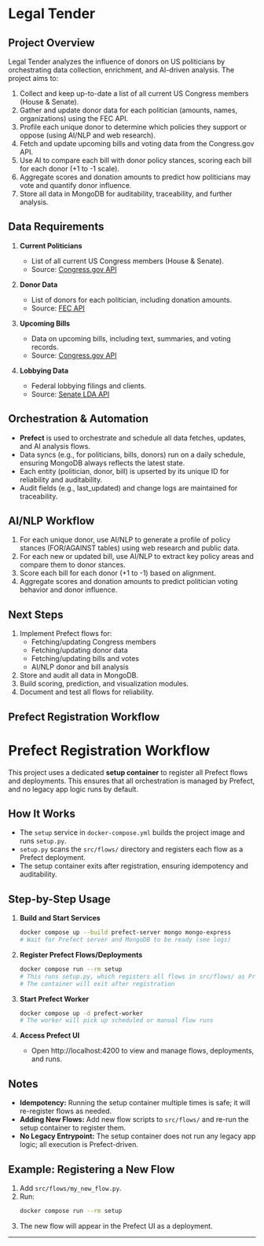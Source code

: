 # Legal Tender

## Project Overview

Legal Tender analyzes the influence of donors on US politicians by orchestrating data collection, enrichment, and AI-driven analysis. The project aims to:

1. Collect and keep up-to-date a list of all current US Congress members (House & Senate).
2. Gather and update donor data for each politician (amounts, names, organizations) using the FEC API.
3. Profile each unique donor to determine which policies they support or oppose (using AI/NLP and web research).
4. Fetch and update upcoming bills and voting data from the Congress.gov API.
5. Use AI to compare each bill with donor policy stances, scoring each bill for each donor (+1 to -1 scale).
6. Aggregate scores and donation amounts to predict how politicians may vote and quantify donor influence.
7. Store all data in MongoDB for auditability, traceability, and further analysis.

## Data Requirements

1. **Current Politicians**
	- List of all current US Congress members (House & Senate).
	- Source: [Congress.gov API](https://api.congress.gov/)

2. **Donor Data**
	- List of donors for each politician, including donation amounts.
	- Source: [FEC API](https://api.open.fec.gov/developers/)

3. **Upcoming Bills**
	- Data on upcoming bills, including text, summaries, and voting records.
	- Source: [Congress.gov API](https://api.congress.gov/)

4. **Lobbying Data**
	- Federal lobbying filings and clients.
	- Source: [Senate LDA API](https://lda.senate.gov/api/redoc/v1/)

## Orchestration & Automation

- **Prefect** is used to orchestrate and schedule all data fetches, updates, and AI analysis flows.
- Data syncs (e.g., for politicians, bills, donors) run on a daily schedule, ensuring MongoDB always reflects the latest state.
- Each entity (politician, donor, bill) is upserted by its unique ID for reliability and auditability.
- Audit fields (e.g., last_updated) and change logs are maintained for traceability.

## AI/NLP Workflow

1. For each unique donor, use AI/NLP to generate a profile of policy stances (FOR/AGAINST tables) using web research and public data.
2. For each new or updated bill, use AI/NLP to extract key policy areas and compare them to donor stances.
3. Score each bill for each donor (+1 to -1) based on alignment.
4. Aggregate scores and donation amounts to predict politician voting behavior and donor influence.

## Next Steps

1. Implement Prefect flows for:
	- Fetching/updating Congress members
	- Fetching/updating donor data
	- Fetching/updating bills and votes
	- AI/NLP donor and bill analysis
2. Store and audit all data in MongoDB.
3. Build scoring, prediction, and visualization modules.
4. Document and test all flows for reliability.


## Prefect Registration Workflow


# Prefect Registration Workflow

This project uses a dedicated **setup container** to register all Prefect flows and deployments. This ensures that all orchestration is managed by Prefect, and no legacy app logic runs by default.

## How It Works

- The `setup` service in `docker-compose.yml` builds the project image and runs `setup.py`.
- `setup.py` scans the `src/flows/` directory and registers each flow as a Prefect deployment.
- The setup container exits after registration, ensuring idempotency and auditability.

## Step-by-Step Usage

1. **Build and Start Services**

	```bash
	docker compose up --build prefect-server mongo mongo-express
	# Wait for Prefect server and MongoDB to be ready (see logs)
	```

2. **Register Prefect Flows/Deployments**

	```bash
	docker compose run --rm setup
	# This runs setup.py, which registers all flows in src/flows/ as Prefect deployments
	# The container will exit after registration
	```


3. **Start Prefect Worker**

	```bash
	docker compose up -d prefect-worker
	# The worker will pick up scheduled or manual flow runs
	```

4. **Access Prefect UI**

	- Open http://localhost:4200 to view and manage flows, deployments, and runs.

## Notes

- **Idempotency:** Running the setup container multiple times is safe; it will re-register flows as needed.
- **Adding New Flows:** Add new flow scripts to `src/flows/` and re-run the setup container to register them.
- **No Legacy Entrypoint:** The setup container does not run any legacy app logic; all execution is Prefect-driven.

## Example: Registering a New Flow

1. Add `src/flows/my_new_flow.py`.
2. Run:
	```bash
	docker compose run --rm setup
	```
3. The new flow will appear in the Prefect UI as a deployment.

---